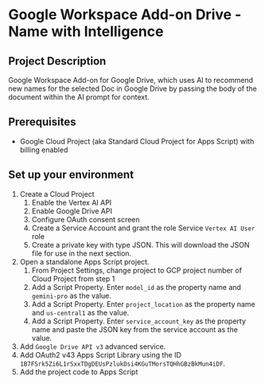 # Google Workspace Add-on Drive - Name with Intelligence

## Project Description

Google Workspace Add-on for Google Drive, which uses AI to recommend new names for the selected Doc in Google Drive by passing the body of the document within the AI prompt for context.

## Prerequisites

* Google Cloud Project (aka Standard Cloud Project for Apps Script) with billing enabled

## Set up your environment

1. Create a Cloud Project
   1. Enable the Vertex AI API
   1. Enable Google Drive API
   1. Configure OAuth consent screen
   1. Create a Service Account and grant the role Service `Vertex AI User` role
   1. Create a private key with type JSON. This will download the JSON file for use in the next section.
1. Open a standalone Apps Script project.
   1. From Project Settings, change project to GCP project number of Cloud Project from step 1
   1. Add a Script Property. Enter `model_id` as the property name and `gemini-pro` as the value. 
   1. Add a Script Property. Enter `project_location` as the property name and `us-central1` as the value. 
   1. Add a Script Property. Enter `service_account_key` as the property name and paste the JSON key from the service account as the value. 
1. Add `Google Drive API v3` advanced service.
1. Add OAuth2 v43 Apps Script Library using the ID `1B7FSrk5Zi6L1rSxxTDgDEUsPzlukDsi4KGuTMorsTQHhGBzBkMun4iDF`.
1. Add the project code to Apps Script


